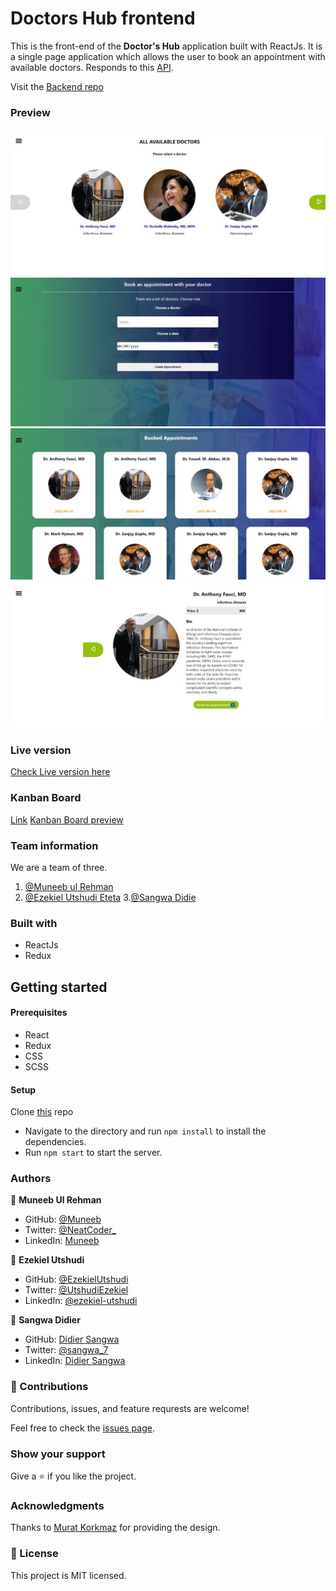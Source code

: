 # Doctors Hub frontend

This is the front-end of the **Doctor's Hub** application built with ReactJs. It is a single page application which allows the user to book an appointment with available doctors. Responds to this [API](https://doctors-hub-backend.herokuapp.com/api).

Visit the [Backend repo](https://github.com/muneebulrehman/doctors-hub-backend)

### Preview

![Preview image Available Doctors](src\img\available-doc.jpeg)
![Preview image Appointment](src\img\appointment.jpeg)
![Preview image Booked Appointment](src\img\booked-appointment.jpeg)
![Preview image Doctor-Info](src\img\doc-info.jpeg)

### Live version

[Check Live version here](https://doctors-hub-frontend.netlify.app/)

### Kanban Board

[Link](https://github.com/users/muneebulrehman/projects/1)
[Kanban Board preview](https://github.com/muneebulrehman/doctors-hub-backend/issues)

### Team information

We are a team of three.

1. [@Muneeb ul Rehman](https://github.com/muneebulrehman)
2. [@Ezekiel Utshudi Eteta](https://github.com/EzekielUtshudi)
3.[@Sangwa Didie](https://github.com/sangwa7)

### Built with

- ReactJs
- Redux

## Getting started

#### Prerequisites

- React
- Redux
- CSS
- SCSS

#### Setup

Clone [this](git@github.com:muneebulrehman/doctors-hub-frontend.git) repo

- Navigate to the directory and run `npm install` to install the dependencies.
- Run `npm start` to start the server.

### Authors

👤 **Muneeb Ul Rehman**

- GitHub: [@Muneeb](https://github.com/muneebulrehman)
- Twitter: [@NeatCoder\_](https://twitter.com/NeatCoder_)
- LinkedIn: [Muneeb](https://www.linkedin.com/in/muneebulrehman/)

👤 **Ezekiel Utshudi**

- GitHub: [@EzekielUtshudi](https://github.com/EzekielUtshudi)
- Twitter: [@UtshudiEzekiel](https://twitter.com/UtshudiEzekiel)
- LinkedIn: [@ezekiel-utshudi](https://www.linkedin.com/in/ezekiel-utshudi-195782162/)

👤 **Sangwa Didier**

- GitHub: [Didier Sangwa](https://github.com/sangwa7)
- Twitter: [@sangwa_7](https://twitter.com/sangwa_7)
- LinkedIn: [Didier Sangwa](https://www.linkedin.com/in/didier-sangwa)

### 🤝 Contributions

Contributions, issues, and feature requrests are welcome!

Feel free to check the [issues page](https://github.com/muneebulrehman/doctors-hub-frontend/issues).

### Show your support

Give a ⭐ if you like the project.

### Acknowledgments

Thanks to [Murat Korkmaz](https://www.behance.net/gallery/26425031/Vespa-Responsive-Redesign) for providing the design.

### 📝 License

This project is MIT licensed.